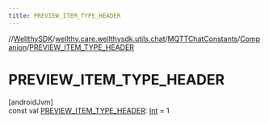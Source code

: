 ```yaml
---
title: PREVIEW_ITEM_TYPE_HEADER
---
```

//[WellthySDK](../../../../index.html)/[wellthy.care.wellthysdk.utils.chat](../../index.html)/[MQTTChatConstants](../index.html)/[Companion](index.html)/[PREVIEW_ITEM_TYPE_HEADER](-p-r-e-v-i-e-w_-i-t-e-m_-t-y-p-e_-h-e-a-d-e-r.html)



# PREVIEW_ITEM_TYPE_HEADER



[androidJvm]\
const val [PREVIEW_ITEM_TYPE_HEADER](-p-r-e-v-i-e-w_-i-t-e-m_-t-y-p-e_-h-e-a-d-e-r.html): [Int](https://kotlinlang.org/api/latest/jvm/stdlib/kotlin/-int/index.html) = 1




